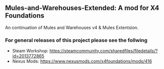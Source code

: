## Mules-and-Warehouses-Extended: A mod for X4 Foundations
An continuation of Mules and Warehouses v4 & Mules Extentsion.

### For general releases of this project please see the follwing
* Steam Workshop: https://steamcommunity.com/sharedfiles/filedetails/?id=2013772865
* Nexus Mods: https://www.nexusmods.com/x4foundations/mods/416
